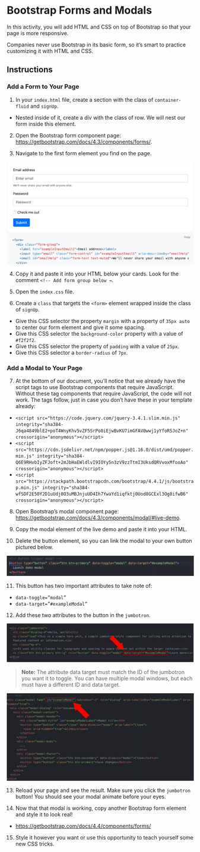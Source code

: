 # Bootstrap Forms and Modals

In this activity, you will add HTML and CSS on top of Bootstrap so that your page is more responsive.

Companies never use Bootstrap in its basic form, so it’s smart to practice customizing it with HTML and CSS.

## Instructions

### Add a Form to Your Page

1. In your `index.html` file, create a section with the class of `container-fluid` and `signUp`.

- Nested inside of it, create a div with the class of row. We will nest our form inside this element.

2. Open the Bootstrap form component page: https://getbootstrap.com/docs/4.3/components/forms/.

3. Navigate to the first form element you find on the page.

![Form Solution](./images/form-solution.png)

4. Copy it and paste it into your HTML below your cards. Look for the comment `<!-- Add form group below →`.

5. Open the `index.css` file.

6. Create a `class` that targets the `<form>` element wrapped inside the class of `signUp`.

- Give this CSS selector the property `margin` with a property of `35px auto` to center our form element and give it some spacing.
- Give this CSS selector the `background-color` property with a value of `#f2f2f2`.
- Give this CSS selector the property of `padding` with a value of `25px`.
- Give this CSS selector a `border-radius` of `7px`.

### Add a Modal to Your Page

7. At the bottom of our document, you’ll notice that we already have the script tags to use Bootstrap components that require JavaScript. Without these tag components that require JavaScript, the code will not work. The tags follow, just in case you don’t have these in your template already:

- `<script src="https://code.jquery.com/jquery-3.4.1.slim.min.js" integrity="sha384-J6qa4849blE2+poT4WnyKhv5vZF5SrPo0iEjwBvKU7imGFAV0wwj1yYfoRSJoZ+n" crossorigin="anonymous"></script>`
- `<script src="https://cdn.jsdelivr.net/npm/popper.js@1.16.0/dist/umd/popper.min.js" integrity="sha384-Q6E9RHvbIyZFJoft+2mJbHaEWldlvI9IOYy5n3zV9zzTtmI3UksdQRVvoxMfooAo" crossorigin="anonymous"></script>`
- `<script src="https://stackpath.bootstrapcdn.com/bootstrap/4.4.1/js/bootstrap.min.js" integrity="sha384-wfSDF2E50Y2D1uUdj0O3uMBJnjuUD4Ih7YwaYd1iqfktj0Uod8GCExl3Og8ifwB6" crossorigin="anonymous"></script>`

8. Open Bootstrap’s modal component page: https://getbootstrap.com/docs/4.3/components/modal/#live-demo.

9. Copy the modal element of the live demo and paste it into your HTML.

10. Delete the button element, so you can link the modal to your own button pictured below.

![Button Element](./images/button-element.png)

11. This button has two important attributes to take note of:

- `data-toggle=”modal”`
- `data-target=”#exampleModal”`

12. Add these two attributes to the button in the `jumbotron`.

![Jumbotron Attributes](./images/jumbotron-attributes.png)

> **Note:** The attribute data target must match the ID of the jumbotron you want it to toggle. You can have multiple modal windows, but each must have a different ID and data target.

![Modal Id](./images/modal-id.png)

13. Reload your page and see the result. Make sure you click the `jumbotron` button! You should see your modal animate before your eyes.

14. Now that that modal is working, copy another Bootstrap form element and style it to look real!

- https://getbootstrap.com/docs/4.4/components/forms/

15. Style it however you want or use this opportunity to teach yourself some new CSS tricks.
